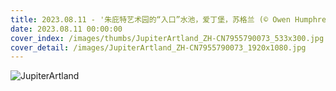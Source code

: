 ```yaml
---
title: 2023.08.11 - '朱庇特艺术园的“入口”水池，爱丁堡，苏格兰 (© Owen Humphreys/PA Images/Alamy)
date: 2023.08.11 00:00:00
cover_index: /images/thumbs/JupiterArtland_ZH-CN7955790073_533x300.jpg
cover_detail: /images/JupiterArtland_ZH-CN7955790073_1920x1080.jpg
---
```


![JupiterArtland](/images/JupiterArtland_ZH-CN7955790073_1920x1080.jpg)
